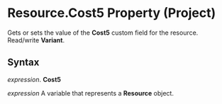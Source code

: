 
# Resource.Cost5 Property (Project)

Gets or sets the value of the  **Cost5** custom field for the resource. Read/write **Variant**.


## Syntax

 _expression_. **Cost5**

 _expression_ A variable that represents a **Resource** object.


